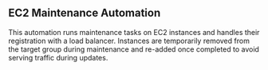 ## EC2 Maintenance Automation

This automation runs maintenance tasks on EC2 instances and handles their registration with a load balancer. Instances are temporarily removed from the target group during maintenance and re-added once completed to avoid serving traffic during updates.

